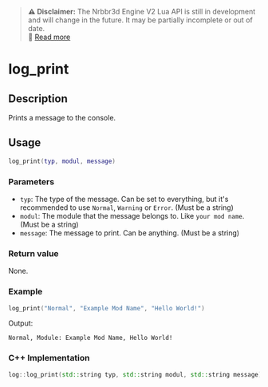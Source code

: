 > **⚠️ Disclaimer:** The Nrbbr3d Engine V2 Lua API is still in development and will change in the future. It may be partially incomplete or out of date.  
> 📖 [Read more](.../Lua%20API%20reference.html#important)

# log_print

## Description

Prints a message to the console.

## Usage

```lua
log_print(typ, modul, message)
```

### Parameters

- `typ`: The type of the message. Can be set to everything, but it's recommended to use `Normal`, `Warning` or `Error`. (Must be a string)
- `modul`: The module that the message belongs to. Like `your mod name`. (Must be a string)
- `message`: The message to print. Can be anything. (Must be a string)

### Return value

None.

### Example

```lua
log_print("Normal", "Example Mod Name", "Hello World!")
```

Output:

```
Normal, Module: Example Mod Name, Hello World!
```

### C++ Implementation

```cpp  
log::log_print(std::string typ, std::string modul, std::string message)
```
